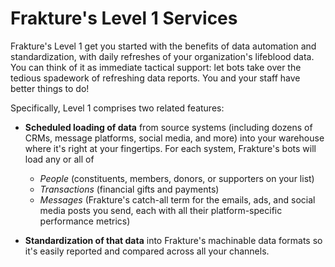 # Frakture's Level 1 Services

Frakture's Level 1 get you started with the benefits of data automation and standardization, with daily refreshes of your organization's lifeblood data. You can think of it as immediate tactical support: let bots take over the tedious spadework of refreshing data reports. You and your staff have better things to do!

Specifically, Level 1 comprises two related features:

* **Scheduled loading of data** from source systems (including dozens of CRMs, message platforms, social media, and more) into your warehouse where it's right at your fingertips. For each system, Frakture's bots will load any or all of
  * *People* (constituents, members, donors, or supporters on your list)
  * *Transactions* (financial gifts and payments)
  * *Messages* (Frakture's catch-all term for the emails, ads, and social media posts you send, each with all their platform-specific performance metrics)

* **Standardization of that data** into Frakture's machinable data formats so it's easily reported and compared across all your channels.

